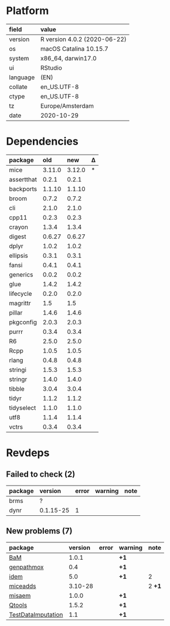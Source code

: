 # Platform

|field    |value                        |
|:--------|:----------------------------|
|version  |R version 4.0.2 (2020-06-22) |
|os       |macOS Catalina 10.15.7       |
|system   |x86_64, darwin17.0           |
|ui       |RStudio                      |
|language |(EN)                         |
|collate  |en_US.UTF-8                  |
|ctype    |en_US.UTF-8                  |
|tz       |Europe/Amsterdam             |
|date     |2020-10-29                   |

# Dependencies

|package    |old    |new    |Δ  |
|:----------|:------|:------|:--|
|mice       |3.11.0 |3.12.0 |*  |
|assertthat |0.2.1  |0.2.1  |   |
|backports  |1.1.10 |1.1.10 |   |
|broom      |0.7.2  |0.7.2  |   |
|cli        |2.1.0  |2.1.0  |   |
|cpp11      |0.2.3  |0.2.3  |   |
|crayon     |1.3.4  |1.3.4  |   |
|digest     |0.6.27 |0.6.27 |   |
|dplyr      |1.0.2  |1.0.2  |   |
|ellipsis   |0.3.1  |0.3.1  |   |
|fansi      |0.4.1  |0.4.1  |   |
|generics   |0.0.2  |0.0.2  |   |
|glue       |1.4.2  |1.4.2  |   |
|lifecycle  |0.2.0  |0.2.0  |   |
|magrittr   |1.5    |1.5    |   |
|pillar     |1.4.6  |1.4.6  |   |
|pkgconfig  |2.0.3  |2.0.3  |   |
|purrr      |0.3.4  |0.3.4  |   |
|R6         |2.5.0  |2.5.0  |   |
|Rcpp       |1.0.5  |1.0.5  |   |
|rlang      |0.4.8  |0.4.8  |   |
|stringi    |1.5.3  |1.5.3  |   |
|stringr    |1.4.0  |1.4.0  |   |
|tibble     |3.0.4  |3.0.4  |   |
|tidyr      |1.1.2  |1.1.2  |   |
|tidyselect |1.1.0  |1.1.0  |   |
|utf8       |1.1.4  |1.1.4  |   |
|vctrs      |0.3.4  |0.3.4  |   |

# Revdeps

## Failed to check (2)

|package |version   |error |warning |note |
|:-------|:---------|:-----|:-------|:----|
|brms    |?         |      |        |     |
|dynr    |0.1.15-25 |1     |        |     |

## New problems (7)

|package                                              |version |error |warning |note     |
|:----------------------------------------------------|:-------|:-----|:-------|:--------|
|[BaM](problems.md#bam)                               |1.0.1   |      |__+1__  |         |
|[genpathmox](problems.md#genpathmox)                 |0.4     |      |__+1__  |         |
|[idem](problems.md#idem)                             |5.0     |      |__+1__  |2        |
|[miceadds](problems.md#miceadds)                     |3.10-28 |      |        |2 __+1__ |
|[misaem](problems.md#misaem)                         |1.0.0   |      |__+1__  |         |
|[Qtools](problems.md#qtools)                         |1.5.2   |      |__+1__  |         |
|[TestDataImputation](problems.md#testdataimputation) |1.1     |      |__+1__  |         |

